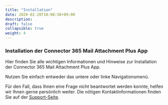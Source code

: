 ```yaml
---
title: "Installation"
date: 2020-02-28T10:08:56+09:00
description: 
draft: false
collapsible: true
weight: 4
---
```

### Installation der Connector 365 Mail Attachment Plus App

Hier finden Sie alle wichtigen Informationen und Hinweise zur Installation der Connector 365 Mail Attachment Plus App.

Nutzen Sie einfach entweder das untere oder linke Navigationsmenü.

Für den Fall, dass Ihnen eine Frage nicht beantwortet werden konnte, helfen wir Ihnen gerne persönlich weiter. Die nötigen Kontaktinformationen finden Sie auf der [Support-Seite](de-de/apps/help-and-support/).
